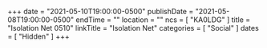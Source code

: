 +++
date = "2021-05-10T19:00:00-0500"
publishDate = "2021-05-08T19:00:00-0500"
endTime = ""
location = ""
ncs = [ "KA0LDG" ]
title = "Isolation Net 0510"
linkTitle = "Isolation Net"
categories = [ "Social" ]
dates = [ "Hidden" ]
+++
